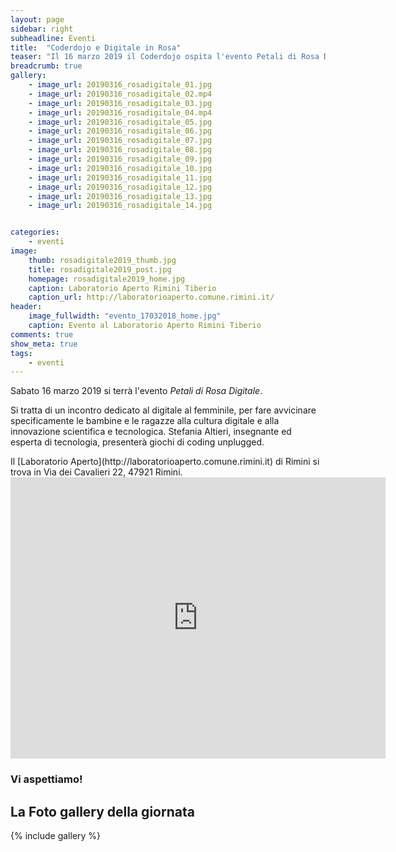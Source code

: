 ```yaml
---
layout: page
sidebar: right
subheadline: Eventi
title:  "Coderdojo e Digitale in Rosa"
teaser: "Il 16 marzo 2019 il Coderdojo ospita l'evento Petali di Rosa Digitale"
breadcrumb: true
gallery:
    - image_url: 20190316_rosadigitale_01.jpg
    - image_url: 20190316_rosadigitale_02.mp4
    - image_url: 20190316_rosadigitale_03.jpg
    - image_url: 20190316_rosadigitale_04.mp4
    - image_url: 20190316_rosadigitale_05.jpg
    - image_url: 20190316_rosadigitale_06.jpg
    - image_url: 20190316_rosadigitale_07.jpg
    - image_url: 20190316_rosadigitale_08.jpg
    - image_url: 20190316_rosadigitale_09.jpg
    - image_url: 20190316_rosadigitale_10.jpg
    - image_url: 20190316_rosadigitale_11.jpg
    - image_url: 20190316_rosadigitale_12.jpg
    - image_url: 20190316_rosadigitale_13.jpg
    - image_url: 20190316_rosadigitale_14.jpg


categories:
    - eventi
image:
    thumb: rosadigitale2019_thumb.jpg
    title: rosadigitale2019_post.jpg
    homepage: rosadigitale2019_home.jpg
    caption: Laboratorio Aperto Rimini Tiberio
    caption_url: http://laboratorioaperto.comune.rimini.it/
header:
    image_fullwidth: "evento_17032018_home.jpg"
    caption: Evento al Laboratorio Aperto Rimini Tiberio
comments: true
show_meta: true
tags:
    - eventi
---
```

Sabato 16 marzo 2019 si terrà l'evento *Petali di Rosa Digitale*.

Si tratta di un incontro dedicato al digitale al femminile, per fare avvicinare specificamente le bambine e le ragazze alla cultura digitale e alla innovazione scientifica e tecnologica. Stefania Altieri, insegnante ed esperta di tecnologia, presenterà giochi di coding unplugged.



<!--more-->Il [Laboratorio Aperto](http://laboratorioaperto.comune.rimini.it) di Rimini si trova in Via dei Cavalieri 22, 47921 Rimini.


<iframe src="https://www.google.com/maps/embed?pb=!1m18!1m12!1m3!1d2866.959361511206!2d12.564301251683695!3d44.06354777900686!2m3!1f0!2f0!3f0!3m2!1i1024!2i768!4f13.1!3m3!1m2!1s0x132cc336cd47bf51%3A0xe581edc948251a2e!2sLaboratorio+Aperto+Rimini+Tiberio!5e0!3m2!1sen!2sit!4v1537536736653" width="600" height="450" frameborder="0" style="border:0" allowfullscreen></iframe>

### Vi aspettiamo!



## La Foto gallery della giornata
{% include gallery %}
